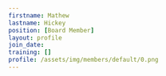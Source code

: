 ```yaml
---
firstname: Mathew
lastname: Hickey
position: [Board Member]
layout: profile
join_date: 
training: []
profile: /assets/img/members/default/0.png
---
```

